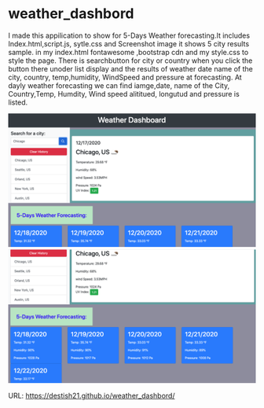# weather_dashbord

I made this appilication to show for 5-Days Weather forecasting.It includes Index.html,script.js, sytle.css and Screenshot image it shows 5 city results sample.
in my index.html fontawesome ,bootstrap cdn and my style.css to style the page.
There is searchbutton for city or country when you click the button there unoder list display and the results of weather date name of the city, country, temp,humidity, WindSpeed and pressure at forecasting.
At dayly weather forecasting we can find iamge,date, name of the City, Country,Temp, Humdity, Wind speed alititued, longutud and pressure is listed.

![weather_dashbord](Screenshot1.png)
![weather_dashbord](Screenshot2.png)


URL:  https://destish21.github.io/weather_dashbord/